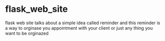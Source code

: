 # flask_web_site
flask web site talks about a simple idea called reminder and this reminder is a way to orginase you appointment with your client or just any thing you want to be orginazed
